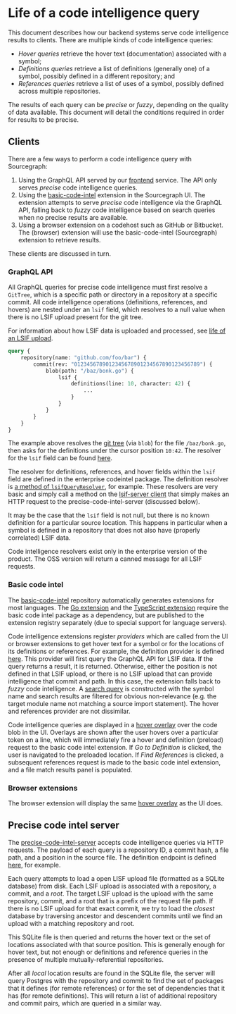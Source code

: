 # Life of a code intelligence query

This document describes how our backend systems serve code intelligence results to clients. There are multiple kinds of code intelligence queries:

- _Hover queries_ retrieve the hover text (documentation) associated with a symbol;
- _Definitions queries_ retrieve a list of definitions (generally one) of a symbol, possibly defined in a different repository; and
- _References queries_ retrieve a list of uses of a symbol, possibly defined across multiple repositories.

The results of each query can be _precise_ or _fuzzy_, depending on the quality of data available. This document will detail the conditions required in order for results to be precise.

## Clients

There are a few ways to perform a code intelligence query with Sourcegraph:

1. Using the GraphQL API served by our [frontend](https://sourcegraph.com/github.com/sourcegraph/sourcegraph/-/tree/cmd/frontend) service. The API only serves _precise_ code intelligence queries.
2. Using the [basic-code-intel](https://github.com/sourcegraph/sourcegraph-basic-code-intel) extension in the Sourcegraph UI. The extension attempts to serve _precise_ code intelligence via the GraphQL API, falling back to _fuzzy_ code intelligence based on search queries when no precise results are available.
3. Using a browser extension on a codehost such as GitHub or Bitbucket. The (browser) extension will use the basic-code-intel (Sourcegraph) extension to retrieve results.

These clients are discussed in turn.

### GraphQL API

All GraphQL queries for precise code intelligence must first resolve a `GitTree`, which is a specific path or directory in a repository at a specific commit. All code intelligence operations (definitions, references, and hovers) are nested under an `lsif` field, which resolves to a null value when there is no LSIF upload present for the git tree.

For information about how LSIF data is uploaded and processed, see [life of an LSIF upload](life-of-an-lsif-upload.md).

```graphql
query {
    repository(name: "github.com/foo/bar") {
        commit(rev: "0123456789012345678901234567890123456789") {
            blob(path: "/baz/bonk.go") {
                lsif {
                    definitions(line: 10, character: 42) {
                        ...
                    }
                }
            }
        }
    }
}
```

The example above resolves the [git tree](https://git-scm.com/book/en/v2/Git-Internals-Git-Objects) (via `blob`) for the file `/baz/bonk.go`, then asks for the definitions under the cursor position `10:42`. The resolver for the `lsif` field can be found [here](https://sourcegraph.com/search?q=repo:%5Egithub%5C.com/sourcegraph/sourcegraph%24+%22func+%28r+*gitTreeEntryResolver%29+LSIF%28%22).

The resolver for definitions, references, and hover fields within the `lsif` field are defined in the enterprise codeintel package. The definition resolver is [a method of `lsifQueryResolver`](https://sourcegraph.com/search?q=repo:%5Egithub%5C.com/sourcegraph/sourcegraph%24+lsifQueryResolver%29+definitions+file:codeintel+&patternType=literal), for example. These resolvers are very basic and simply call a method on the [lsif-server client](https://sourcegraph.com/search?q=repo:%5Egithub%5C.com/sourcegraph/sourcegraph%24+%22%29+Definitions%28%22+file:lsifserver/.*.go) that simply makes an HTTP request to the precise-code-intel-server (discussed below).

It may be the case that the `lsif` field is not null, but there is no known definition for a particular source location. This happens in particular when a symbol is defined in a repository that does not also have (properly correlated) LSIF data.

Code intelligence resolvers exist only in the enterprise version of the product. The OSS version will return a canned message for all LSIF requests.

### Basic code intel

The [basic-code-intel](https://github.com/sourcegraph/sourcegraph-basic-code-intel) repository automatically generates extensions for most languages. The [Go extension](https://github.com/sourcegraph/sourcegraph-go) and the [TypeScript extension](https://github.com/sourcegraph/sourcegraph-typescript) require the basic code intel package as a dependency, but are published to the extension registry separately (due to special support for language servers).

Code intelligence extensions register _providers_ which are called from the UI or browser extensions to get hover text for a symbol or for the locations of its definitions or references. For example, the definition provider is defined [here](https://sourcegraph.com/search?q=repo:%5Egithub%5C.com/sourcegraph/sourcegraph-basic-code-intel%24+registerDefinitionProvider). This provider will first query the GraphQL API for LSIF data. If the query returns a result, it is returned. Otherwise, either the position is not defined in that LSIF upload, or there is no LSIF upload that can provide intelligence that commit and path. In this case, the extension falls back to _fuzzy_ code intelligence. A [search query](https://sourcegraph.com/search?q=repo:%5Egithub%5C.com/sourcegraph/sourcegraph-basic-code-intel%24+async+definition%28+file:handler.ts) is constructed with the symbol name and search results are filtered for obvious non-relevance (e.g. the target module name not matching a source import statement). The hover and references provider are not dissimilar.

Code intelligence queries are displayed in a [hover overlay](https://sourcegraph.com/search?q=repo:%5Egithub%5C.com/sourcegraph/sourcegraph%24+%3CWebHoverOverlay+file:Blob.tsx) over the code blob in the UI. Overlays are shown after the user hovers over a particular token on a line, which will immediately fire a hover and definition (preload) request to the basic code intel extension. If _Go to Definition_ is clicked, the user is navigated to the preloaded location. If _Find References_ is clicked, a subsequent references request is made to the basic code intel extension, and a file match results panel is populated.

### Browser extensions

The browser extension will display the same [hover overlay](https://sourcegraph.com/search?q=repo:%5Egithub%5C.com/sourcegraph/sourcegraph%24+class+HoverOverlayContainer) as the UI does.

## Precise code intel server

The [precise-code-intel-server](https://sourcegraph.com/github.com/sourcegraph/sourcegraph/-/tree/cmd/precise-code-intel-server) accepts code intelligence queries via HTTP requests. The payload of each query is a repository ID, a commit hash, a file path, and a position in the source file. The definition endpoint is defined [here](https://sourcegraph.com/search?q=repo:%5Egithub%5C.com/sourcegraph/sourcegraph%24+definitions+file:precise-code-intel/.*/routes), for example.

Each query attempts to load a open LISF upload file (formatted as a SQLite database) from disk. Each LSIF upload is associated with a repository, a commit, and a _root_. The target LSIF upload is the upload with the same repository, commit, and a root that is a prefix of the request file path. If there is no LSIF upload for that exact commit, we try to load the _closest_ database by traversing ancestor and descendent commits until we find an upload with a matching repository and root.

This SQLite file is then queried and returns the hover text or the set of locations associated with that source position. This is generally enough for hover text, but not enough or definitions and reference queries in the presence of multiple mutually-referential repositories.

After all _local_ location results are found in the SQLite file, the server will query Postgres with the repository and commit to find the set of packages that it defines (for remote references) or for the set of dependencies that it has (for remote definitions). This will return a list of additional repository and commit pairs, which are queried in a similar way.
